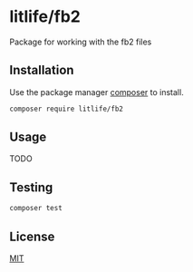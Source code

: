 # litlife/fb2

Package for working with the fb2 files

## Installation

Use the package manager [composer](https://getcomposer.org/) to install.

```bash
composer require litlife/fb2
```
## Usage

TODO

## Testing
```bash
composer test
```
## License
[MIT](https://choosealicense.com/licenses/mit/)
